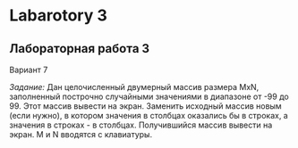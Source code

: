 # Labarotory 3

## Лабораторная работа 3

Вариант 7

*Задание:* Дан целочисленный двумерный массив размера MxN, заполненный построчно случайными значениями в диапазоне от -99 до 99. Этот массив вывести на экран. Заменить исходный массив новым (если нужно), в котором значения в столбцах оказались бы в строках, а значения в строках - в столбцах. Получившийся массив вывести на экран. M и N вводятся с клавиатуры.

